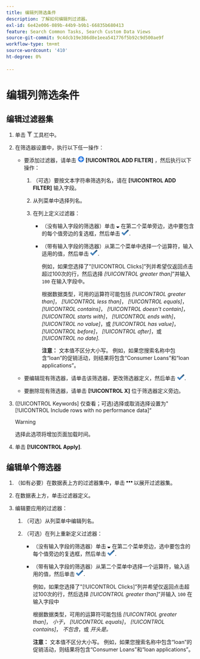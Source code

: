 ```yaml
---
title: 编辑列筛选条件
description: 了解如何编辑列过滤器。
exl-id: 6e42e006-089b-44b9-b9b1-66835b680413
feature: Search Common Tasks, Search Custom Data Views
source-git-commit: 9c4dcb19e386d8e1eea541776f5b92c9d500ae9f
workflow-type: tm+mt
source-wordcount: '410'
ht-degree: 0%

---
```


# 编辑列筛选条件

## 编辑过滤器集

1. 单击 ![筛选](/help/search-social-commerce/assets/filter.png "筛选") 工具栏中。

1. 在筛选器设置中，执行以下任一操作：

   * 要添加过滤器，请单击 ![添加筛选器](/help/search-social-commerce/assets/add.png "添加筛选器") **[!UICONTROL ADD FILTER]** ，然后执行以下操作：

      1. （可选）要按文本字符串筛选列名，请在 **[!UICONTROL ADD FILTER]** 输入字段。

      1. 从列菜单中选择列名。

      1. 在列上定义过滤器：

         * （没有输入字段的筛选器）单击 ![向下箭头](/help/search-social-commerce/assets/arrow-down-expand.png "向下箭头") 在第二个菜单旁边，选中要包含的每个值旁边的复选框，然后单击 ![更新筛选器](/help/search-social-commerce/assets/select.png "更新筛选器").

         * （带有输入字段的筛选器）从第二个菜单中选择一个运算符，输入适用的值，然后单击 ![更新筛选器](/help/search-social-commerce/assets/select.png "更新筛选器").

           例如，如果您选择了&quot;[!UICONTROL Clicks]”列并希望仅返回点击超过100次的行，然后选择 *[!UICONTROL greater than]*”并输入 `100` 在输入字段中。

           根据数据类型，可用的运算符可能包括 *[!UICONTROL greater than]*， *[!UICONTROL less than]*， *[!UICONTROL equals]*， *[!UICONTROL contains]*， *[!UICONTROL doesn't contain]*， *[!UICONTROL starts with]*， *[!UICONTROL ends with]*， *[!UICONTROL no value]*，或 *[!UICONTROL has value]*， *[!UICONTROL before]*， *[!UICONTROL after]*，或 *[!UICONTROL no date].*

           **注意：** 文本值不区分大小写。 例如，如果您搜索名称中包含“loan”的促销活动，则结果将包含“Consumer Loans”和“loan applications”。

   * 要编辑现有筛选器，请单击该筛选器，更改筛选器定义，然后单击 ![更新筛选器](/help/search-social-commerce/assets/select.png "更新筛选器").

   * 要删除现有筛选器，请单击 **[!UICONTROL X]** 位于筛选器定义旁边。

1. ([!UICONTROL Keywords] 仅查看；可选)选择或取消选择设置为&quot;[!UICONTROL Include rows with no performance data]“

   >[!WARNING]
   >
   >选择此选项将增加页面加载时间。

1. 单击 **[!UICONTROL Apply]**.

## 编辑单个筛选器

1. （如有必要）在数据表上方的过滤器集中，单击 ![更多](/help/search-social-commerce/assets/more-filters.png "更多") 以展开过滤器集。

1. 在数据表上方，单击过滤器定义。

1. 编辑要应用的过滤器：

   1. （可选）从列菜单中编辑列名。

   1. （可选）在列上重新定义过滤器：

      * （没有输入字段的筛选器）单击 ![向下箭头](/help/search-social-commerce/assets/arrow-down-expand.png "向下箭头") 在第二个菜单旁边，选中要包含的每个值旁边的复选框，然后单击 ![更新筛选器](/help/search-social-commerce/assets/select.png "更新筛选器").

      * （带有输入字段的筛选器）从第二个菜单中选择一个运算符，输入适用的值，然后单击 ![更新筛选器](/help/search-social-commerce/assets/select.png "更新筛选器").

        例如，如果您选择了&quot;[!UICONTROL Clicks]”列并希望仅返回点击超过100次的行，然后选择 *[!UICONTROL greater than]*”并输入 `100` 在输入字段中

        根据数据类型，可用的运算符可能包括 *[!UICONTROL greater than]*， *小于*， *[!UICONTROL equals]*， *[!UICONTROL contains]*， *不包含*，或 *开头是。*

        **注意：** 文本值不区分大小写。 例如，如果您搜索名称中包含“loan”的促销活动，则结果将包含“Consumer Loans”和“loan applications”。
